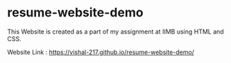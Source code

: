# resume-website-demo
This Website is created as a part of my assignment at IIMB using HTML and CSS.

Website Link : https://vishal-217.github.io/resume-website-demo/

